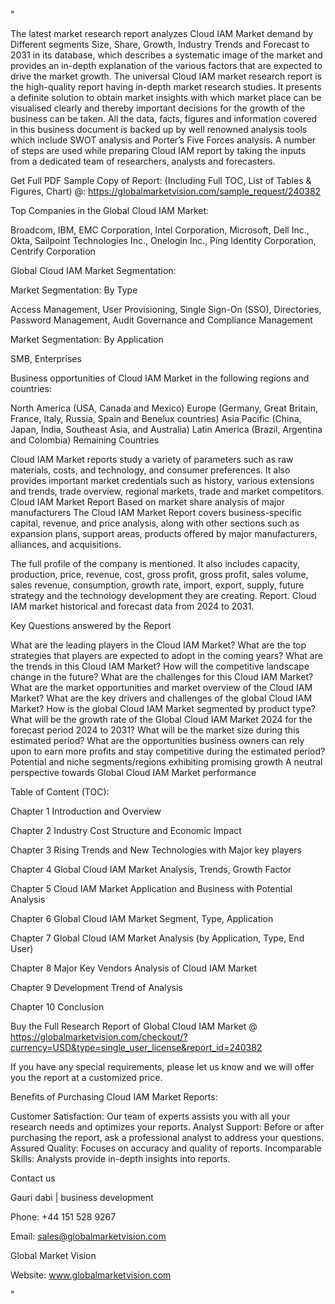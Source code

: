 "

The latest market research report analyzes Cloud IAM Market demand by Different segments Size, Share, Growth, Industry Trends and Forecast to 2031 in its database, which describes a systematic image of the market and provides an in-depth explanation of the various factors that are expected to drive the market growth. The universal Cloud IAM market research report is the high-quality report having in-depth market research studies. It presents a definite solution to obtain market insights with which market place can be visualised clearly and thereby important decisions for the growth of the business can be taken. All the data, facts, figures and information covered in this business document is backed up by well renowned analysis tools which include SWOT analysis and Porter’s Five Forces analysis. A number of steps are used while preparing Cloud IAM report by taking the inputs from a dedicated team of researchers, analysts and forecasters.

Get Full PDF Sample Copy of Report: (Including Full TOC, List of Tables & Figures, Chart) @: https://globalmarketvision.com/sample_request/240382

Top Companies in the Global Cloud IAM Market:

Broadcom, IBM, EMC Corporation, Intel Corporation, Microsoft, Dell Inc., Okta, Sailpoint Technologies Inc., Onelogin Inc., Ping Identity Corporation, Centrify Corporation

Global Cloud IAM Market Segmentation:

Market Segmentation: By Type

Access Management, User Provisioning, Single Sign-On (SSO), Directories, Password Management, Audit Governance and Compliance Management

Market Segmentation: By Application

SMB, Enterprises

Business opportunities of Cloud IAM Market in the following regions and countries:

North America (USA, Canada and Mexico)
Europe (Germany, Great Britain, France, Italy, Russia, Spain and Benelux countries)
Asia Pacific (China, Japan, India, Southeast Asia, and Australia)
Latin America (Brazil, Argentina and Colombia)
Remaining Countries

Cloud IAM Market reports study a variety of parameters such as raw materials, costs, and technology, and consumer preferences. It also provides important market credentials such as history, various extensions and trends, trade overview, regional markets, trade and market competitors. Cloud IAM Market Report Based on market share analysis of major manufacturers The Cloud IAM Market Report covers business-specific capital, revenue, and price analysis, along with other sections such as expansion plans, support areas, products offered by major manufacturers, alliances, and acquisitions.

The full profile of the company is mentioned. It also includes capacity, production, price, revenue, cost, gross profit, gross profit, sales volume, sales revenue, consumption, growth rate, import, export, supply, future strategy and the technology development they are creating. Report. Cloud IAM market historical and forecast data from 2024 to 2031.

Key Questions answered by the Report

What are the leading players in the Cloud IAM Market?
What are the top strategies that players are expected to adopt in the coming years?
What are the trends in this Cloud IAM Market?
How will the competitive landscape change in the future?
What are the challenges for this Cloud IAM Market?
What are the market opportunities and market overview of the Cloud IAM Market?
What are the key drivers and challenges of the global Cloud IAM Market?
How is the global Cloud IAM Market segmented by product type?
What will be the growth rate of the Global Cloud IAM Market 2024 for the forecast period 2024 to 2031?
What will be the market size during this estimated period?
What are the opportunities business owners can rely upon to earn more profits and stay competitive during the estimated period?
Potential and niche segments/regions exhibiting promising growth
A neutral perspective towards Global Cloud IAM Market performance

Table of Content (TOC):

Chapter 1 Introduction and Overview

Chapter 2 Industry Cost Structure and Economic Impact

Chapter 3 Rising Trends and New Technologies with Major key players

Chapter 4 Global Cloud IAM Market Analysis, Trends, Growth Factor

Chapter 5 Cloud IAM Market Application and Business with Potential Analysis

Chapter 6 Global Cloud IAM Market Segment, Type, Application

Chapter 7 Global Cloud IAM Market Analysis (by Application, Type, End User)

Chapter 8 Major Key Vendors Analysis of Cloud IAM Market

Chapter 9 Development Trend of Analysis

Chapter 10 Conclusion

Buy the Full Research Report of Global Cloud IAM Market @ https://globalmarketvision.com/checkout/?currency=USD&type=single_user_license&report_id=240382


If you have any special requirements, please let us know and we will offer you the report at a customized price.

Benefits of Purchasing Cloud IAM Market Reports:

Customer Satisfaction: Our team of experts assists you with all your research needs and optimizes your reports.
Analyst Support: Before or after purchasing the report, ask a professional analyst to address your questions.
Assured Quality: Focuses on accuracy and quality of reports.
Incomparable Skills: Analysts provide in-depth insights into reports.

Contact us

Gauri dabi | business development

Phone: +44 151 528 9267

Email: sales@globalmarketvision.com

Global Market Vision

Website: www.globalmarketvision.com

"
